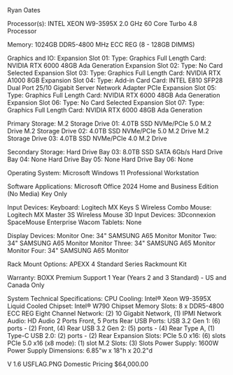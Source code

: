 
Ryan Oates

Processor(s):
  INTEL XEON W9-3595X 2.0 GHz 60 Core Turbo 4.8 Processor

Memory:
  1024GB DDR5-4800 MHz ECC REG (8 - 128GB DIMMS)

Graphics and IO:
  Expansion Slot 01:
    Type: Graphics Full Length
    Card: NVIDIA RTX 6000 48GB Ada Generation
  Expansion Slot 02:
    Type: No Card Selected
  Expansion Slot 03:
    Type: Graphics Full Length
    Card: NVIDIA RTX A1000 8GB
  Expansion Slot 04:
    Type: Add-in Card
    Card: INTEL E810 SFP28 Dual Port 25/10 Gigabit Server Network Adapter PCIe
  Expansion Slot 05:
    Type: Graphics Full Length
    Card: NVIDIA RTX 6000 48GB Ada Generation
  Expansion Slot 06:
    Type: No Card Selected
  Expansion Slot 07:
    Type: Graphics Full Length
    Card: NVIDIA RTX 6000 48GB Ada Generation

Primary Storage:
  M.2 Storage Drive 01: 4.0TB SSD NVMe/PCIe 5.0 M.2 Drive
  M.2 Storage Drive 02: 4.0TB SSD NVMe/PCIe 5.0 M.2 Drive
  M.2 Storage Drive 03: 4.0TB SSD NVMe/PCIe 4.0 M.2 Drive

Secondary Storage:
  Hard Drive Bay 03: 8.0TB SSD SATA 6Gb/s
  Hard Drive Bay 04: None
  Hard Drive Bay 05: None
  Hard Drive Bay 06: None

Operating System:
  Microsoft Windows 11 Professional Workstation

Software Applications:
  Microsoft Office 2024 Home and Business Edition (No Media) Key Only

Input Devices:
  Keyboard: Logitech MX Keys S Wireless Combo
  Mouse: Logitech MX Master 3S Wireless Mouse
  3D Input Devices: 3Dconnexion SpaceMouse Enterprise
  Wacom Tablets: None

Display Devices:
  Monitor One: 34" SAMSUNG A65 Monitor
  Monitor Two: 34" SAMSUNG A65 Monitor
  Monitor Three: 34" SAMSUNG A65 Monitor
  Monitor Four: 34" SAMSUNG A65 Monitor

Rack Mount Options:
  APEXX 4 Standard Series Rackmount Kit

Warranty:
  BOXX Premium Support 1 Year (Years 2 and 3 Standard) - US and Canada Only

System Technical Specifications:
  CPU Cooling: Intel® Xeon W9-3595X Liquid Cooled
  Chipset: Intel® W790 Chipset
  Memory Slots: 8 x DDR5-4800 ECC REG Eight Channel
  Network: (2) 10 Gigabit Network, (1) IPMI Network
  Audio: HD Audio 2 Ports Front, 5 Ports Rear
  USB Ports:
    USB 3.2 Gen 1: (6) ports - (2) Front, (4) Rear
    USB 3.2 Gen 2: (5) ports - (4) Rear Type A, (1) Type-C
    USB 2.0: (2) ports - (2) Rear
  Expansion Slots:
    PCIe 5.0 x16: (6) slots
    PCIe 5.0 x16 (x8 mode): (1) slot
  M.2 Slots: (3) Slots
  Power Supply: 1600W Power Supply
  Dimensions: 6.85"w x 18"h x 20.2"d

V 1.6
USFLAG.PNG
Domestic Pricing $64,000.00